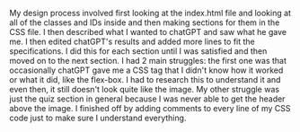 My design process involved first looking at the index.html file and looking at all of the classes and IDs inside and then making sections for them in the CSS file. I then described what I wanted to chatGPT and saw what he gave me. I then edited chatGPT's results and added more lines to fit the specifications. I did this for each section until I was satisfied and then moved on to the next section. I had 2 main struggles: the first one was that occasionally chatGPT gave me a CSS tag that I didn't know how it worked or what it did, like the flex-box. I had to research this to understand it and even then, it still doesn't look quite like the image. My other struggle was just the quiz section in general because I was never able to get the header above the image. I finished off by adding comments to every line of my CSS code just to make sure I understand everything.